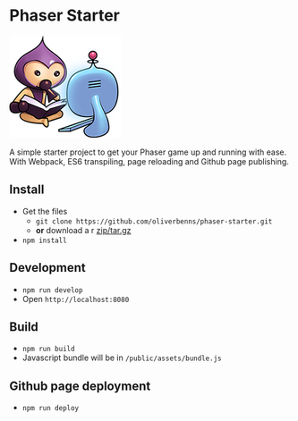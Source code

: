 # Phaser Starter

![Phaser avatar studying](./public/assets/img/study.png)

A simple starter project to get your Phaser game up and running with ease. With Webpack, ES6 transpiling, page reloading and Github page publishing.

## Install
- Get the files
  - `git clone https://github.com/oliverbenns/phaser-starter.git`
  - **or** download a r [zip/tar.gz](https://github.com/oliverbenns/phaser-starter/releases)
- `npm install`

## Development
- `npm run develop`
- Open `http://localhost:8080`

## Build
- `npm run build`
- Javascript bundle will be in `/public/assets/bundle.js`

## Github page deployment
- `npm run deploy`

